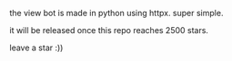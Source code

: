 the view bot is made in python using httpx. super simple. 

it will be released once this repo reaches 2500 stars. 

leave a star :))
